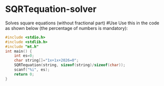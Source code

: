 # SQRTequation-solver
Solves square equations (without fractional part)
#Use
Use this in the code as shown below (the percentage of numbers is mandatory):
```C
#include <stdio.h>
#include <stdlib.h>
#include "mt.h"
int main() {
    int es=0;
    char string[]="1x+1x+2026=0";
    SQRTequation(string, sizeof(string)/sizeof(char));
    scanf("%i", es);
    return 0;
}
```
